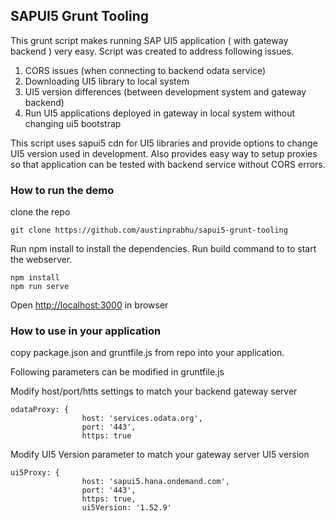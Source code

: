 ## SAPUI5 Grunt Tooling

This grunt script makes running SAP UI5 application ( with gateway backend ) very easy. Script was created to address following issues. 

1. CORS issues (when connecting to backend odata service)
2. Downloading UI5 library to local system 
3. UI5 version differences (between development system and gateway backend)
4. Run UI5 applications deployed in gateway in local system without changing ui5 bootstrap

This script uses sapui5 cdn for UI5 libraries and provide options to change UI5 version used in development. Also provides easy way to setup proxies so that application can be tested with backend service without CORS errors.

### How to run the demo

clone the repo 

```
git clone https://github.com/austinprabhu/sapui5-grunt-tooling
```

Run npm install to install the dependencies. Run build command to to start the webserver.

```
npm install
npm run serve
```

Open [http://localhost:3000](http://localhost:3000) in browser

### How to use in your application

copy package.json and gruntfile.js from repo into your application. 

Following parameters can be modified in gruntfile.js

Modify host/port/htts settings to match your backend gateway server 
```
odataProxy: {
				host: 'services.odata.org',
				port: '443',
				https: true
```

Modify UI5 Version parameter to match your gateway server UI5 version
```
ui5Proxy: {
				host: 'sapui5.hana.ondemand.com',
				port: '443',
				https: true,
				ui5Version: '1.52.9'
```

